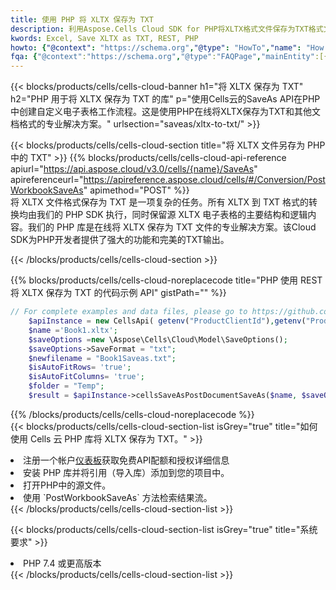 ```yaml
---
title: 使用 PHP 将 XLTX 保存为 TXT
description: 利用Aspose.Cells Cloud SDK for PHP将XLTX格式文件保存为TXT格式文件。
kwords: Excel, Save XLTX as TXT, REST, PHP
howto: {"@context": "https://schema.org","@type": "HowTo","name": "How to save XLTX as TXT using the Cells Cloud PHP library.","description": "How to save XLTX as TXT using the Cells Cloud PHP library.","image": {"@type": "ImageObject"},"url": "/php/saveas/xltx-to-txt/","step": [{ "@type": "HowToStep","name": "How to save XLTX as TXT using the Cells Cloud PHP library. step 1", "image": {"@type": "ImageObject",},"url": "/php/saveas/xltx-to-txt/","text": "Register an account at <a href='https://dashboard.aspose.cloud/'>Dashboard</a> to get free API quota & authorization details",},{ "@type": "HowToStep","name": "How to save XLTX as TXT using the Cells Cloud PHP library. step 1", "image": {"@type": "ImageObject",},"url": "/php/saveas/xltx-to-txt/","text": "Install PHP library and add the reference (import the library) to your project.",},{ "@type": "HowToStep","name": "How to save XLTX as TXT using the Cells Cloud PHP library. step 1", "image": {"@type": "ImageObject",},"url": "/php/saveas/xltx-to-txt/","text": "Open the source file in PHP.",},{ "@type": "HowToStep","name": "How to save XLTX as TXT using the Cells Cloud PHP library. step 1", "image": {"@type": "ImageObject",},"url": "/php/saveas/xltx-to-txt/","text": "Use the `PostWorkbookSaveAs` method to retrieve the resulting stream.",}, ],"supply": {"@type": "HowToSupply","name": "document"},"tool": [{"@type": "HowToTool","name": "phpstorm, Visual Studio Code, Eclipse"},{"@type": "HowToTool","name": "Aspose Cells"}],"totalTime": "PT6M"}
fqa: {"@context":"https://schema.org","@type":"FAQPage","mainEntity":[{"@type":"Question","name":"Why save file as other formats file in C# using REST API?","acceptedAnswer":{"@type":"Answer","text":"Documents are encoded in many ways, and some files may be incompatible with the software you use. To open and read such files, just save them as appropriate file formats.<br/><ol><li>Install .NET SDK and add the reference (import the library) to your project.</li><li>Open the source file in C# using REST API.</li><li>Call the PostWorkbookSaveAsRequest() method, passing an output filename with required extension.</li><li>Get the result of save as a separate file.</li></ol>"}},{"@type":"Question","name":"What file formats can I save as with your C# library?","acceptedAnswer":{"@type":"Answer","text":"We support a variety of file formats for conversion using .NET library, including XLSX, Excel, xls , PDF, CSV, HTML, Markdown, XML, PNG, JPG, TIFF, Json, TXT and many more."}},{"@type":"Question","name":"What is the maximum allowed file size for conversion using this .NET library?","acceptedAnswer":{"@type":"Answer","text":"There are no file size limits for format conversions using .NET library."}}]}
---
```

{{< blocks/products/cells/cells-cloud-banner h1="将 XLTX 保存为 TXT" h2="PHP 用于将 XLTX 保存为 TXT 的库" p="使用Cells云的SaveAs API在PHP中创建自定义电子表格工作流程。这是使用PHP在线将XLTX保存为TXT和其他文档格式的专业解决方案。" urlsection="saveas/xltx-to-txt/" >}}

{{< blocks/products/cells/cells-cloud-section title="将 XLTX 文件另存为 PHP 中的 TXT" >}}
{{% blocks/products/cells/cells-cloud-api-reference apiurl="https://api.aspose.cloud/v3.0/cells/{name}/SaveAs" apireferenceurl="https://apireference.aspose.cloud/cells/#/Conversion/PostWorkbookSaveAs" apimethod="POST" %}}
<br/>
将 XLTX 文件格式保存为 TXT 是一项复杂的任务。所有 XLTX 到 TXT 格式的转换均由我们的 PHP SDK 执行，同时保留源 XLTX 电子表格的主要结构和逻辑内容。我们的 PHP 库是在线将 XLTX 保存为 TXT 文件的专业解决方案。该Cloud SDK为PHP开发者提供了强大的功能和完美的TXT输出。

{{< /blocks/products/cells/cells-cloud-section >}}

{{% blocks/products/cells/cells-cloud-noreplacecode title="PHP 使用 REST 将 XLTX 保存为 TXT 的代码示例 API" gistPath="" %}}
  
```php
// For complete examples and data files, please go to https://github.com/aspose-cells-cloud/aspose-cells-cloud-php/
    $apiInstance = new CellsApi( getenv("ProductClientId"),getenv("ProductClientSecret") );
    $name ='Book1.xltx';
    $saveOptions =new \Aspose\Cells\Cloud\Model\SaveOptions();
    $saveOptions->SaveFormat = "txt";
    $newfilename = "Book1Saveas.txt";
    $isAutoFitRows= 'true';
    $isAutoFitColumns= 'true';
    $folder = "Temp";
    $result = $apiInstance->cellsSaveAsPostDocumentSaveAs($name, $saveOptions, $newfilename,$isAutoFitRows, $isAutoFitColumns, $folder);
```
  
{{% /blocks/products/cells/cells-cloud-noreplacecode %}}
<br/>
{{< blocks/products/cells/cells-cloud-section-list isGrey="true" title="如何使用 Cells 云 PHP 库将 XLTX 保存为 TXT。" >}}
<li>注册一个帐户<a href="https://dashboard.aspose.cloud/">仪表板</a>获取免费API配额和授权详细信息</li>
<li>安装 PHP 库并将引用（导入库）添加到您的项目中。</li>
<li>打开PHP中的源文件。</li>
<li>使用 `PostWorkbookSaveAs` 方法检索结果流。</li>
{{< /blocks/products/cells/cells-cloud-section-list >}}

{{< blocks/products/cells/cells-cloud-section-list isGrey="true" title="系统要求" >}}
<li>PHP 7.4 或更高版本</li>
{{< /blocks/products/cells/cells-cloud-section-list >}}
